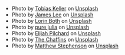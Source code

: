 - Photo by <a href="https://unsplash.com/@tokeller?utm_content=creditCopyText&utm_medium=referral&utm_source=unsplash">Tobias Keller</a> on <a href="https://unsplash.com/photos/an-aerial-view-of-a-snow-covered-mountain-range-HzSLh5zV42s?utm_content=creditCopyText&utm_medium=referral&utm_source=unsplash">Unsplash</a>
- Photo by <a href="https://unsplash.com/@picsbyjameslee?utm_content=creditCopyText&utm_medium=referral&utm_source=unsplash">James Lee</a> on <a href="https://unsplash.com/photos/two-glowing-jellyfish-drift-in-the-blue-water-IljRc12rpYI?utm_content=creditCopyText&utm_medium=referral&utm_source=unsplash">Unsplash</a>
- Photo by <a href="https://unsplash.com/@lorinboth?utm_content=creditCopyText&utm_medium=referral&utm_source=unsplash">Lorin Both</a> on <a href="https://unsplash.com/photos/a-mountain-range-covered-in-snow-under-a-blue-sky--kU1Z5ugxWY?utm_content=creditCopyText&utm_medium=referral&utm_source=unsplash">Unsplash</a>
- Photo by <a href="https://unsplash.com/@purejulia?utm_content=creditCopyText&utm_medium=referral&utm_source=unsplash">pure julia</a> on <a href="https://unsplash.com/photos/blue-flowers-stand-in-a-lush-green-field-FrT5c7TAsC4?utm_content=creditCopyText&utm_medium=referral&utm_source=unsplash">Unsplash</a>
- Photo by <a href="https://unsplash.com/@elijahp?utm_content=creditCopyText&utm_medium=referral&utm_source=unsplash">Elijah Pilchard</a> on <a href="https://unsplash.com/photos/pretty-daisies-bloom-in-a-field-of-grass-zpr6Cvps_MI?utm_content=creditCopyText&utm_medium=referral&utm_source=unsplash">Unsplash</a>
- Photo by <a href="https://unsplash.com/@thechaffins?utm_content=creditCopyText&utm_medium=referral&utm_source=unsplash">The Chaffins</a> on <a href="https://unsplash.com/photos/majestic-mountain-peaks-are-covered-in-clouds-G44VQNKMdKc?utm_content=creditCopyText&utm_medium=referral&utm_source=unsplash">Unsplash</a>
- Photo by <a href="https://unsplash.com/@matthewryanstephenson?utm_content=creditCopyText&utm_medium=referral&utm_source=unsplash">Matthew Stephenson</a> on <a href="https://unsplash.com/photos/a-baby-penguin-stands-out-in-the-crowd-imaMjdZmgI0?utm_content=creditCopyText&utm_medium=referral&utm_source=unsplash">Unsplash</a>
